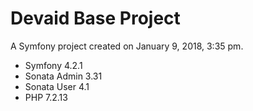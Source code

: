 Devaid Base Project
=======

A Symfony project created on January 9, 2018, 3:35 pm.

* Symfony 4.2.1
* Sonata Admin 3.31
* Sonata User 4.1
* PHP 7.2.13